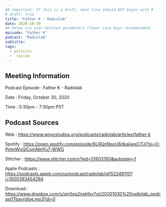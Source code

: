 ```yaml
---
## Important: If this is a draft, next line should NOT begin with #
# draft: true
title: "Father K - Radiolab"
date: 2020-10-30
## below are user-defined parameters (lower case keys recommended)
episode: "Father K"
podcast: "Radiolab"
subtitle:
tags:
  - politics
  -  racism
---
```


## Meeting Information

Podcast Episode
:   Father K - Radiolab

Date
:   Friday, October 30, 2020

Time
:   5:30pm - 7:30pm PST

## Podcast Sources

Web
:   https://www.wnycstudios.org/podcasts/radiolab/articles/father-k

Spotify
:   https://open.spotify.com/episode/6LRQnNpoU6dkajiwsCjTJj?si=O-PohnWyQjCxmNmYu7-WWQ

Stitcher
:   https://www.stitcher.com/s?eid=51803760&autoplay=1

Apple Podcasts
:   https://podcasts.apple.com/us/podcast/radiolab/id152249110?i=1000393454294

Download
:   https://www.dropbox.com/s/sm5ps2nxkfsy7ut/20201030%20radiolab_podcast17bayridge.mp3?dl=0

